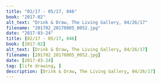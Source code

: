 ```yaml
---
title: "02/17 - 05/17, 046"
book: "2017-02"
alt_text: "Drink & Draw, The Living Gallery, 04/26/17"
filename: "201702_20170805_0052.jpg"
date: "2017-03-24"
title: [02/17 - 05/17, 046]
book: [2017-02]
alt_text: [Drink & Draw, The Living Gallery, 04/26/17]
filename: [201702_20170805_0052.jpg]
date: [2017-03-24]
tag: [life drawing, ]
description: [Drink & Draw, The Living Gallery, 04/26/17]
---
```

